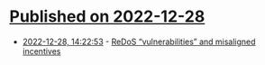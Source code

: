 # [Published on 2022-12-28](index.md)

* [2022-12-28, 14:22:53](https://news.ycombinator.com/item?id=34161221) - [ReDoS “vulnerabilities” and misaligned incentives](https://blog.yossarian.net/2022/12/28/ReDoS-vulnerabilities-and-misaligned-incentives)
